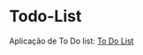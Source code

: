 # Todo-List

Aplicação de To Do list:
<a target="_blank" href="https://feliperibeir0.github.io/Todo-List">To Do List</a>
